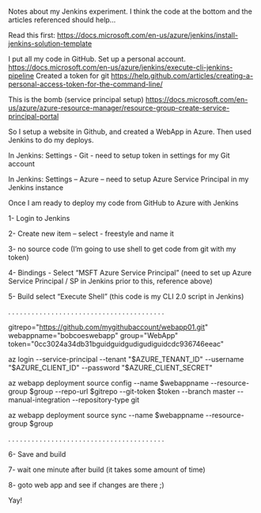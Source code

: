 Notes about my Jenkins experiment. 
I think the code at the bottom and the articles referenced should help…
 
Read this first:
https://docs.microsoft.com/en-us/azure/jenkins/install-jenkins-solution-template
 

I put all my code in GitHub. Set up a personal account.
https://docs.microsoft.com/en-us/azure/jenkins/execute-cli-jenkins-pipeline
Created a token for git
https://help.github.com/articles/creating-a-personal-access-token-for-the-command-line/
 
 
This is the bomb (service principal setup)
https://docs.microsoft.com/en-us/azure/azure-resource-manager/resource-group-create-service-principal-portal
 
 
So I setup a website in Github, and created a WebApp in Azure.  Then used Jenkins to do my deploys.
 
In Jenkins: Settings - Git - need to setup token in settings for my Git account
 
In Jenkins: Settings – Azure – need to setup Azure Service Principal in my Jenkins instance
 
 
Once I am ready to deploy my code from GitHub to Azure with Jenkins

1- Login to Jenkins

2- Create new item – select - freestyle and name it

3- no source code (I’m going to use shell to get code from git with my token)

4- Bindings - Select “MSFT Azure Service Principal”
      (need to set up Azure Service Principal / SP in Jenkins prior to this, reference above)

5- Build select “Execute Shell” (this code is my CLI 2.0 script in Jenkins)
 

. . . . . . . . . . . . . . . . . . . . . . . . . . . . . . . . . . . . . . . .


gitrepo="https://github.com/mygithubaccount/webapp01.git"
webappname="bobcoeswebapp"
group="WebApp"
token="0cc3024a34db31bguidguidgudigudiguidcdc936746eeac"
 
az login --service-principal --tenant "$AZURE_TENANT_ID" --username "$AZURE_CLIENT_ID" --password "$AZURE_CLIENT_SECRET"
 
az webapp deployment source config --name $webappname --resource-group $group --repo-url $gitrepo --git-token $token --branch master --manual-integration --repository-type git
 
az webapp deployment source sync --name $webappname --resource-group $group
 
. . . . . . . . . . . . . . . . . . . . . . . . . . . . . . . . . . . . . . . .
 
6- Save and build
 
7- wait one minute after build (it takes some amount of time)
 
8- goto web app and see if changes are there  ;)
 
 
Yay!
 

